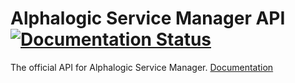 <h1>Alphalogic Service Manager API
<a href="https://asm_api.readthedocs.io">
<img src="https://readthedocs.org/projects/asm_api/badge/?version=latest" alt="Documentation Status" />
</a>
</h1>
The official API for Alphalogic Service Manager. <a href="https://asm_api.readthedocs.io">   Documentation</a>
